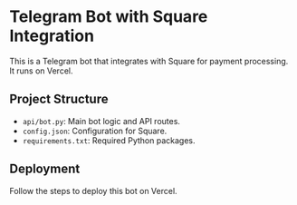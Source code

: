 # Telegram Bot with Square Integration

This is a Telegram bot that integrates with Square for payment processing. It runs on Vercel.

## Project Structure
- `api/bot.py`: Main bot logic and API routes.
- `config.json`: Configuration for Square.
- `requirements.txt`: Required Python packages.

## Deployment
Follow the steps to deploy this bot on Vercel.
